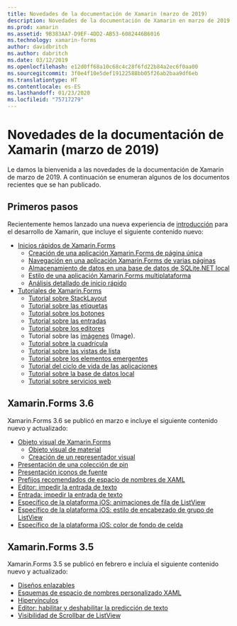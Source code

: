```yaml
---
title: Novedades de la documentación de Xamarin (marzo de 2019)
description: Novedades de la documentación de Xamarin en marzo de 2019.
ms.prod: xamarin
ms.assetid: 9B383AA7-D9EF-4DD2-AB53-6082446B6016
ms.technology: xamarin-forms
author: davidbritch
ms.author: dabritch
ms.date: 03/12/2019
ms.openlocfilehash: e12d0ff68a10c68c4c28f6fd22b84a2ec6f0aa00
ms.sourcegitcommit: 3f0e4f10e5def19122588bb05f26ab2baa9df6eb
ms.translationtype: HT
ms.contentlocale: es-ES
ms.lasthandoff: 01/23/2020
ms.locfileid: "75717279"
---
```

# <a name="xamarin-docs-whats-new-march-2019"></a>Novedades de la documentación de Xamarin (marzo de 2019)

Le damos la bienvenida a las novedades de la documentación de Xamarin de marzo de 2019. A continuación se enumeran algunos de los documentos recientes que se han publicado.

## <a name="get-started"></a>Primeros pasos

Recientemente hemos lanzado una nueva experiencia de [introducción](~/get-started/index.yml) para el desarrollo de Xamarin, que incluye el siguiente contenido nuevo:

- [Inicios rápidos de Xamarin.Forms](~/get-started/quickstarts/index.md)
  - [Creación de una aplicación Xamarin.Forms de página única](~/get-started/quickstarts/single-page.md)
  - [Navegación en una aplicación Xamarin.Forms de varias páginas](~/get-started/quickstarts/multi-page.md)
  - [Almacenamiento de datos en una base de datos de SQLite.NET local](~/get-started/quickstarts/database.md)
  - [Estilo de una aplicación Xamarin.Forms multiplataforma](~/get-started/quickstarts/styling.md)
  - [Análisis detallado de inicio rápido](~/get-started/quickstarts/deepdive.md)
- [Tutoriales de Xamarin.Forms](~/get-started/tutorials/index.yml)
  - [Tutorial sobre StackLayout](~/get-started/tutorials/stacklayout/index.yml)
  - [Tutorial sobre las etiquetas](~/get-started/tutorials/label/index.yml)
  - [Tutorial sobre los botones](~/get-started/tutorials/button/index.yml)
  - [Tutorial sobre las entradas](~/get-started/tutorials/entry/index.yml)
  - [Tutorial sobre los editores](~/get-started/tutorials/editor/index.yml)
  - Tutorial sobre las [imágenes](~/get-started/tutorials/image/index.yml) (Image).
  - [Tutorial sobre la cuadrícula](~/get-started/tutorials/grid/index.yml)
  - [Tutorial sobre las vistas de lista](~/get-started/tutorials/listview/index.yml)
  - [Tutorial sobre los elementos emergentes](~/get-started/tutorials/pop-ups/index.yml)
  - [Tutorial del ciclo de vida de las aplicaciones](~/get-started/tutorials/app-lifecycle/index.yml)
  - [Tutorial sobre la base de datos local](~/get-started/tutorials/local-database/index.yml)
  - [Tutorial sobre servicios web](~/get-started/tutorials/web-service/index.yml)

## <a name="xamarinforms-36"></a>Xamarin.Forms 3.6

Xamarin.Forms 3.6 se publicó en marzo e incluye el siguiente contenido nuevo y actualizado:

- [Objeto visual de Xamarin.Forms](~/xamarin-forms/user-interface/visual/index.md)
  - [Objeto visual de material](~/xamarin-forms/user-interface/visual/material-visual.md)
  - [Creación de un representador visual](~/xamarin-forms/user-interface/visual/create.md)
- [Presentación de una colección de pin](~/xamarin-forms/user-interface/map/pins.md#display-a-pin-collection)
- [Presentación iconos de fuente](~/xamarin-forms/user-interface/text/fonts.md#display-font-icons)
- [Prefijos recomendados de espacio de nombres de XAML](~/xamarin-forms/xaml/custom-prefix.md)
- [Editor: impedir la entrada de texto](~/xamarin-forms/user-interface/text/editor.md#preventing-text-entry)
- [Entrada: impedir la entrada de texto](~/xamarin-forms/user-interface/text/entry.md#preventing-text-entry)
- [Específico de la plataforma iOS: animaciones de fila de ListView](~/xamarin-forms/platform/ios/listview-row-animations.md)
- [Específico de la plataforma iOS: estilo de encabezado de grupo de ListView](~/xamarin-forms/platform/ios/listview-group-header-style.md)
- [Específico de la plataforma iOS: color de fondo de celda](~/xamarin-forms/platform/ios/cell-background-color.md)

## <a name="xamarinforms-35"></a>Xamarin.Forms 3.5

Xamarin.Forms 3.5 se publicó en febrero e incluía el siguiente contenido nuevo y actualizado:

- [Diseños enlazables](~/xamarin-forms/user-interface/layouts/bindable-layouts.md)
- [Esquemas de espacio de nombres personalizado XAML](~/xamarin-forms/xaml/custom-namespace-schemas.md)
- [Hipervínculos](~/xamarin-forms/user-interface/text/label.md#hyperlinks)
- [Editor: habilitar y deshabilitar la predicción de texto](~/xamarin-forms/user-interface/text/editor.md#enabling-and-disabling-text-prediction)
- [Visibilidad de Scrollbar de ListView](~/xamarin-forms/user-interface/listview/customizing-list-appearance.md#scrollbar-visibility)
